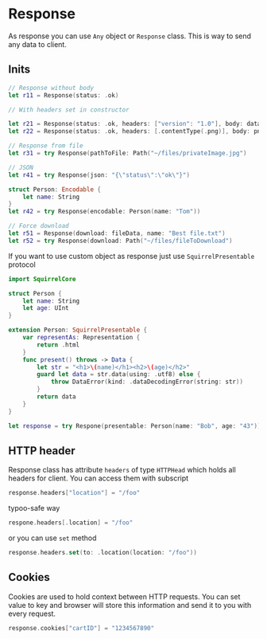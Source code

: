 # Response

As response you can use `Any` object or `Response` class. This is way to send any data to client.

## Inits

```swift
// Response without body
let r11 = Response(status: .ok)

// With headers set in constructor

let r21 = Response(status: .ok, headers: ["version": "1.0"], body: data)
let r22 = Response(status: .ok, headers: [.contentType(.png)], body: pngData)

// Response from file
let r31 = try Response(pathToFile: Path("~/files/privateImage.jpg")

// JSON
let r41 = try Response(json: "{\"status\":\"ok\"}")

struct Person: Encodable {
    let name: String
}
let r42 = try Response(encodable: Person(name: "Tom"))

// Force download
let r51 = Response(download: fileData, name: "Best file.txt")
let r52 = try Response(download: Path("~/files/fileToDownload")
```

If you want to use custom object as response just use `SquirrelPresentable` protocol

```swift
import SquirrelCore

struct Person {
    let name: String
    let age: UInt
}

extension Person: SquirrelPresentable {
    var representAs: Representation {
        return .html
    }
    func present() throws -> Data {
        let str = "<h1>\(name)</h1><h2>\(age)</h2>"
        guard let data = str.data(using: .utf8) else {
            throw DataError(kind: .dataDecodingError(string: str))
        }
        return data
    }
}

let response = try Respone(presentable: Person(name: "Bob", age: "43"))
```

## HTTP header

Response class has attribute `headers` of type `HTTPHead` which holds all headers for client. You can access them with subscript

```swift
response.headers["location"] = "/foo"
```
typoo-safe way

```swift
respone.headers[.location] = "/foo"
```

or you can use `set` method

```swift
response.headers.set(to: .location(location: "/foo"))
```

## Cookies

Cookies are used to hold context between HTTP requests. You can set value to key and browser will store this information and send it to you with every request.

```swift
response.cookies["cartID"] = "1234567890"
```
